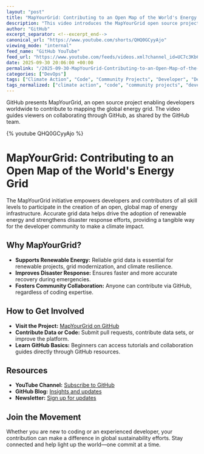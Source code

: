 ```yaml
---
layout: "post"
title: "MapYourGrid: Contributing to an Open Map of the World's Energy Grid"
description: "This video introduces the MapYourGrid open source project, inviting developers to help build a global map of electrical grids. It showcases how to get involved using GitHub, emphasizing collaborative coding for climate action and environmental sustainability. The content is geared towards both beginners and experienced developers looking to contribute to impactful open source projects."
author: "GitHub"
excerpt_separator: <!--excerpt_end-->
canonical_url: "https://www.youtube.com/shorts/QHQ0GCyyAjo"
viewing_mode: "internal"
feed_name: "GitHub YouTube"
feed_url: "https://www.youtube.com/feeds/videos.xml?channel_id=UC7c3Kb6jYCRj4JOHHZTxKsQ"
date: 2025-09-30 20:06:00 +00:00
permalink: "/2025-09-30-MapYourGrid-Contributing-to-an-Open-Map-of-the-Worlds-Energy-Grid.html"
categories: ["DevOps"]
tags: ["Climate Action", "Code", "Community Projects", "Developer", "Developer Collaboration", "DevOps", "Environmental Sustainability", "Git", "Git And GitHub", "GitHub", "GitHub For Beginners", "GitHub Tutorial", "How To Use GitHub", "MapYourGrid", "Open Source", "Programming", "Software", "Software Development", "Version Control", "Videos"]
tags_normalized: ["climate action", "code", "community projects", "developer", "developer collaboration", "devops", "environmental sustainability", "git", "git and github", "github", "github for beginners", "github tutorial", "how to use github", "mapyourgrid", "open source", "programming", "software", "software development", "version control", "videos"]
---
```


GitHub presents MapYourGrid, an open source project enabling developers worldwide to contribute to mapping the global energy grid. The video guides viewers on collaborating through GitHub, as shared by the GitHub team.<!--excerpt_end-->

{% youtube QHQ0GCyyAjo %}

# MapYourGrid: Contributing to an Open Map of the World's Energy Grid

The MapYourGrid initiative empowers developers and contributors of all skill levels to participate in the creation of an open, global map of energy infrastructure. Accurate grid data helps drive the adoption of renewable energy and strengthens disaster response efforts, providing a tangible way for the developer community to make a climate impact.

## Why MapYourGrid?

- **Supports Renewable Energy:** Reliable grid data is essential for renewable projects, grid modernization, and climate resilience.
- **Improves Disaster Response:** Ensures faster and more accurate recovery during emergencies.
- **Fosters Community Collaboration:** Anyone can contribute via GitHub, regardless of coding expertise.

## How to Get Involved

- **Visit the Project:** [MapYourGrid on GitHub](https://github.com/social-impact/focus-areas/environmental-sustainability/climate-action-plan-for-developers)
- **Contribute Data or Code:** Submit pull requests, contribute data sets, or improve the platform.
- **Learn GitHub Basics:** Beginners can access tutorials and collaboration guides directly through GitHub resources.

## Resources

- **YouTube Channel:** [Subscribe to GitHub](https://gh.io/subgithub)
- **GitHub Blog:** [Insights and updates](https://github.blog)
- **Newsletter:** [Sign up for updates](https://resources.github.com/newsletter/)

## Join the Movement

Whether you are new to coding or an experienced developer, your contribution can make a difference in global sustainability efforts. Stay connected and help light up the world—one commit at a time.
